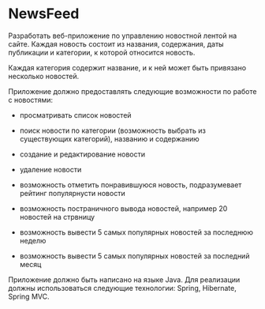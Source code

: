 # NewsFeed

Разработать веб-приложение по
управлению новостной лентой на сайте.
Каждая новость состоит из названия,
содержания, даты публикации и
категории, к которой относится новость.

Каждая категория содержит название, и к
ней может быть привязано несколько
новостей.

Приложение должно предоставлять
следующие возможности по работе с
новостями:

- просматривать список новостей

- поиск новости по категории
(возможность выбрать из существующих
категорий), названию и содержанию

- создание и редактирование новости

- удаление новости

- возможность отметить понравившуюся новость, подразумевает рейтинг популярнусти новости

- возможность постраничного вывода новостей, например 20 новостей на стрвницу

- возможность вывести 5 самых популярных новостей за последнюю неделю

- возможность вывести 5 самых популярных новостей за последний месяц

Приложение должно быть написано на
языке Java. Для реализации должны
использоваться следующие технологии:
Spring, Hibernate, Spring MVC.
